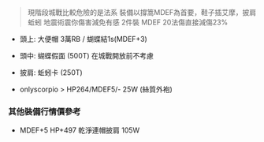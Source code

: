 
> 現階段城戰比較危險的是法系
> 裝備以撐篙MDEF為首要，鞋子插艾摩，披肩蚯蚓 地震術震你傷害減免有感
> 2件裝 MDEF 20法傷直接減傷23%

- 頭上: 大便帽 3萬RB / 蝴蝶結1s(MDEF+3)
- 頭中: 蝴蝶假面 (500T) 在城戰開放前不考慮
- 披肩: 蚯蚓卡 (250T) 




- onlyscorpio > HP264/MDEF5/- 25W (絲質外袍)



### 其他裝備行情價參考
- MDEF+5 HP+497 乾淨連帽披肩 105W
